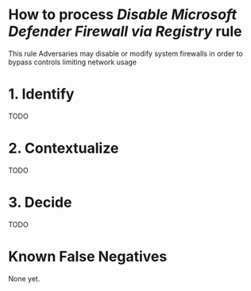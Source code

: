 # How to process *Disable Microsoft Defender Firewall via Registry* rule
This rule Adversaries may disable or modify system firewalls in order to bypass controls limiting network usage

# 1. Identify
TODO

# 2. Contextualize
TODO

# 3. Decide
TODO

# Known False Negatives
None yet.
